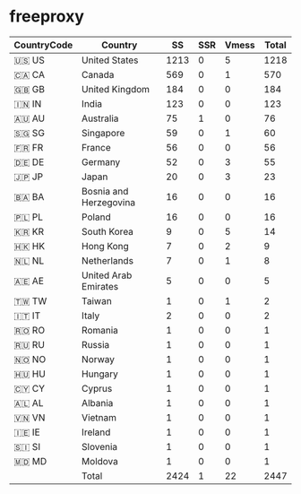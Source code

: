 # freeproxy

|CountryCode|Country|SS|SSR|Vmess|Total|
|  ----  | ----  |  ----  | ----  |  ----  | ----  |
|🇺🇸 US|United States|1213|0|5|1218|
|🇨🇦 CA|Canada|569|0|1|570|
|🇬🇧 GB|United Kingdom|184|0|0|184|
|🇮🇳 IN|India|123|0|0|123|
|🇦🇺 AU|Australia|75|1|0|76|
|🇸🇬 SG|Singapore|59|0|1|60|
|🇫🇷 FR|France|56|0|0|56|
|🇩🇪 DE|Germany|52|0|3|55|
|🇯🇵 JP|Japan|20|0|3|23|
|🇧🇦 BA|Bosnia and Herzegovina|16|0|0|16|
|🇵🇱 PL|Poland|16|0|0|16|
|🇰🇷 KR|South Korea|9|0|5|14|
|🇭🇰 HK|Hong Kong|7|0|2|9|
|🇳🇱 NL|Netherlands|7|0|1|8|
|🇦🇪 AE|United Arab Emirates|5|0|0|5|
|🇹🇼 TW|Taiwan|1|0|1|2|
|🇮🇹 IT|Italy|2|0|0|2|
|🇷🇴 RO|Romania|1|0|0|1|
|🇷🇺 RU|Russia|1|0|0|1|
|🇳🇴 NO|Norway|1|0|0|1|
|🇭🇺 HU|Hungary|1|0|0|1|
|🇨🇾 CY|Cyprus|1|0|0|1|
|🇦🇱 AL|Albania|1|0|0|1|
|🇻🇳 VN|Vietnam|1|0|0|1|
|🇮🇪 IE|Ireland|1|0|0|1|
|🇸🇮 SI|Slovenia|1|0|0|1|
|🇲🇩 MD|Moldova|1|0|0|1|
||Total|2424|1|22|2447|
